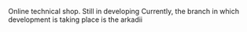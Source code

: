 Online technical shop. Still in developing
Currently, the branch in which development is taking place is the arkadii
